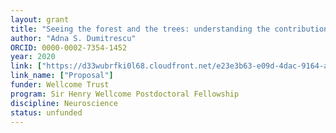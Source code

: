 ```yaml
---
layout: grant
title: "Seeing the forest and the trees: understanding the contribution of both axonal and glial activity-dependent plasticity in neural circuit"
author: "Adna S. Dumitrescu"
ORCID: 0000-0002-7354-1452
year: 2020
link: ["https://d33wubrfki0l68.cloudfront.net/e23e3b63-e09d-4dac-9164-a8c963d72ad2/Dumitrescu_2020_Wellcome_Ref_redacted_reviews_in.pdf"]
link_name: ["Proposal"]
funder: Wellcome Trust
program: Sir Henry Wellcome Postdoctoral Fellowship
discipline: Neuroscience
status: unfunded
---
```

